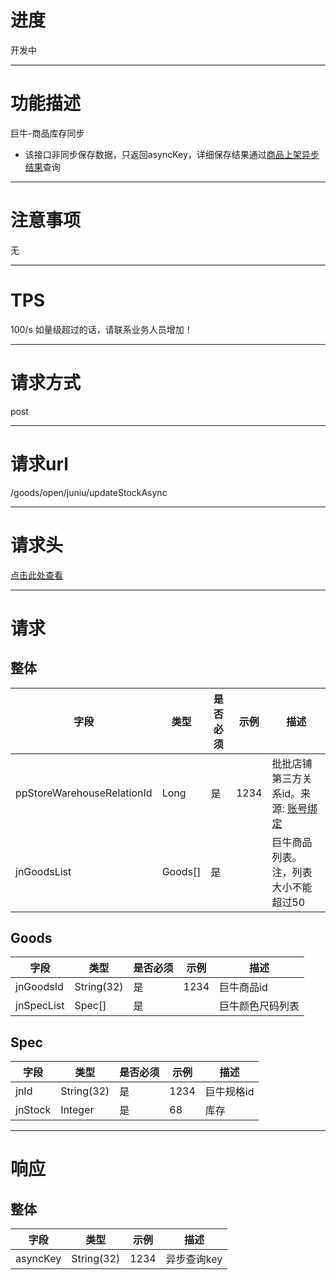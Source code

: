 # 进度
开发中

---

# 功能描述
巨牛-商品库存同步
- 该接口非同步保存数据，只返回asyncKey，详细保存结果通过[商品上架异步结果](./商品库存同步异步结果.md)查询

---

# 注意事项
无

---

# TPS
100/s 如量级超过的话，请联系业务人员增加！

---

# 请求方式
post

---

# 请求url
/goods/open/juniu/updateStockAsync

---

# 请求头
[点击此处查看](../请求头部及签名方式.md)

---

# 请求
## 整体
| 字段            | 类型         |是否必须| 示例                            | 描述                              | 
| -------------- | ------------ | ---- | ------------------------------- | --------------------------------- |
| ppStoreWarehouseRelationId | Long | 是 | 1234                          | 批批店铺第三方关系id。来源: [账号绑定](./账号绑定.md) |
| jnGoodsList    | Goods[]      | 是   |                                 | 巨牛商品列表。注，列表大小不能超过50   |


## Goods
| 字段            | 类型         |是否必须| 示例                            | 描述                              | 
| -------------- | ------------ | ---- | ------------------------------- | --------------------------------- |
| jnGoodsId        | String(32) | 是   | 1234                             | 巨牛商品id                         |
| jnSpecList       | Spec[]     | 是   |                                  | 巨牛颜色尺码列表                    |


## Spec
| 字段            | 类型         |是否必须| 示例                            | 描述                              | 
| -------------- | ------------ | ---- | ------------------------------- | --------------------------------- |
| jnId           | String(32)   | 是   |  1234                         | 巨牛规格id                         |
| jnStock        | Integer      | 是   | 68                            | 库存                              |

---

# 响应
## 整体
| 字段            | 类型         | 示例                              | 描述                               | 
| -------------- | ------------ | -------------------------------- | --------------------------------- |
| asyncKey       | String(32)   | 1234                             | 异步查询key                        |
